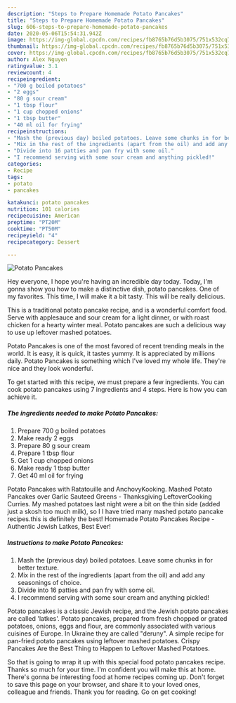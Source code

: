 ```yaml
---
description: "Steps to Prepare Homemade Potato Pancakes"
title: "Steps to Prepare Homemade Potato Pancakes"
slug: 606-steps-to-prepare-homemade-potato-pancakes
date: 2020-05-06T15:54:31.942Z
image: https://img-global.cpcdn.com/recipes/fb8765b76d5b3075/751x532cq70/potato-pancakes-recipe-main-photo.jpg
thumbnail: https://img-global.cpcdn.com/recipes/fb8765b76d5b3075/751x532cq70/potato-pancakes-recipe-main-photo.jpg
cover: https://img-global.cpcdn.com/recipes/fb8765b76d5b3075/751x532cq70/potato-pancakes-recipe-main-photo.jpg
author: Alex Nguyen
ratingvalue: 3.1
reviewcount: 4
recipeingredient:
- "700 g boiled potatoes"
- "2 eggs"
- "80 g sour cream"
- "1 tbsp flour"
- "1 cup chopped onions"
- "1 tbsp butter"
- "40 ml oil for frying"
recipeinstructions:
- "Mash the (previous day) boiled potatoes. Leave some chunks in for better texture."
- "Mix in the rest of the ingredients (apart from the oil) and add any seasonings of choice."
- "Divide into 16 patties and pan fry with some oil."
- "I recommend serving with some sour cream and anything pickled!"
categories:
- Recipe
tags:
- potato
- pancakes

katakunci: potato pancakes 
nutrition: 101 calories
recipecuisine: American
preptime: "PT20M"
cooktime: "PT50M"
recipeyield: "4"
recipecategory: Dessert

---
```



![Potato Pancakes](https://img-global.cpcdn.com/recipes/fb8765b76d5b3075/751x532cq70/potato-pancakes-recipe-main-photo.jpg)

Hey everyone, I hope you're having an incredible day today. Today, I'm gonna show you how to make a distinctive dish, potato pancakes. One of my favorites. This time, I will make it a bit tasty. This will be really delicious.

This is a traditional potato pancake recipe, and is a wonderful comfort food. Serve with applesauce and sour cream for a light dinner, or with roast chicken for a hearty winter meal. Potato pancakes are such a delicious way to use up leftover mashed potatoes.

Potato Pancakes is one of the most favored of recent trending meals in the world. It is easy, it is quick, it tastes yummy. It is appreciated by millions daily. Potato Pancakes is something which I've loved my whole life. They're nice and they look wonderful.


To get started with this recipe, we must prepare a few ingredients. You can cook potato pancakes using 7 ingredients and 4 steps. Here is how you can achieve it.

<!--inarticleads1-->

##### The ingredients needed to make Potato Pancakes:

1. Prepare 700 g boiled potatoes
1. Make ready 2 eggs
1. Prepare 80 g sour cream
1. Prepare 1 tbsp flour
1. Get 1 cup chopped onions
1. Make ready 1 tbsp butter
1. Get 40 ml oil for frying


Potato Pancakes with Ratatouille and AnchovyKooking. Mashed Potato Pancakes over Garlic Sauteed Greens - Thanksgiving LeftoverCooking Curries. My mashed potatoes last night were a bit on the thin side (added just a skosh too much milk), so I I have tried many mashed potato pancake recipes.this is definitely the best! Homemade Potato Pancakes Recipe - Authentic Jewish Latkes, Best Ever! 

<!--inarticleads2-->

##### Instructions to make Potato Pancakes:

1. Mash the (previous day) boiled potatoes. Leave some chunks in for better texture.
1. Mix in the rest of the ingredients (apart from the oil) and add any seasonings of choice.
1. Divide into 16 patties and pan fry with some oil.
1. I recommend serving with some sour cream and anything pickled!


Potato pancakes is a classic Jewish recipe, and the Jewish potato pancakes are called &#39;latkes&#39;. Potato pancakes, prepared from fresh chopped or grated potatoes, onions, eggs and flour, are commonly associated with various cuisines of Europe. In Ukraine they are called &#34;deruny&#34;. A simple recipe for pan-fried potato pancakes using leftover mashed potatoes. Crispy Pancakes Are the Best Thing to Happen to Leftover Mashed Potatoes. 

So that is going to wrap it up with this special food potato pancakes recipe. Thanks so much for your time. I'm confident you will make this at home. There's gonna be interesting food at home recipes coming up. Don't forget to save this page on your browser, and share it to your loved ones, colleague and friends. Thank you for reading. Go on get cooking!
